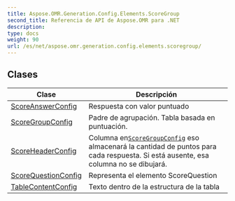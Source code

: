 ```yaml
---
title: Aspose.OMR.Generation.Config.Elements.ScoreGroup
second_title: Referencia de API de Aspose.OMR para .NET
description: 
type: docs
weight: 90
url: /es/net/aspose.omr.generation.config.elements.scoregroup/
---
```



## Clases

| Clase | Descripción |
| --- | --- |
| [ScoreAnswerConfig](./scoreanswerconfig/) | Respuesta con valor puntuado |
| [ScoreGroupConfig](./scoregroupconfig/) | Padre de agrupación. Tabla basada en puntuación. |
| [ScoreHeaderConfig](./scoreheaderconfig/) | Columna en[`ScoreGroupConfig`](../aspose.omr.generation.config.elements.scoregroup/scoregroupconfig/) eso almacenará la cantidad de puntos para cada respuesta. Si está ausente, esa columna no se dibujará. |
| [ScoreQuestionConfig](./scorequestionconfig/) | Representa el elemento ScoreQuestion |
| [TableContentConfig](./tablecontentconfig/) | Texto dentro de la estructura de la tabla |


